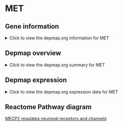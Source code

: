 <h1>MET</h1>

<h2>Gene information</h2>
<details>
  <summary>Click to view the depmap.org information for MET</summary>
  <iframe src="https://depmap.org/portal/gene/MET?tab=about" style="border:none;width:100%;height:800px"></iframe>
</details>

<h2>Depmap overview</h2>
<details>
  <summary>Click to view the depmap.org summary for MET</summary>
  <iframe src="https://depmap.org/portal/gene/MET?tab=overview" style="border:none;width:100%;height:800px"></iframe>
</details>

<h2>Depmap expression</h2>
<details>
  <summary>Click to view the depmap.org expression data for MET</summary>
  <iframe src="https://depmap.org/portal/gene/MET?tab=characterization" style="border:none;width:100%;height:800px"></iframe>
</details>



<h2>Reactome Pathway diagram</h2>
<a href="https://reactome.org/PathwayBrowser/#/R-HSA-9022699">MECP2 regulates neuronal receptors and channels</a>



